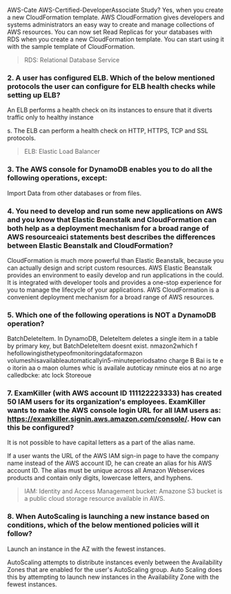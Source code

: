 
 AWS-Cate
AWS-Certified-DeveloperAssociate Study?
Yes, when you create a new CloudFormation template.
AWS CloudFormation gives developers and systems administrators an easy way to create and manage collections of AWS resources.
  You can now set Read Replicas for your databases with RDS when you create a new CloudFormation template. You can start using it with the sample template of CloudFormation.

> RDS:  Relational Database Service

### 2. A user has configured ELB. Which of the below mentioned protocols the user can configure for ELB health checks while setting up ELB?
An ELB performs a health check on its instances to ensure that it diverts traffic only to healthy instance

 s.
The ELB can perform a health check on HTTP, HTTPS, TCP and SSL protocols.

> ELB: Elastic Load Balancer

### 3. The AWS console for DynamoDB enables you to do all the following operations, except:
Import Data from other databases or from files.

### 4. You need to develop and run some new applications on AWS and you know that Elastic Beanstalk and CloudFormation can both help as a deployment mechanism for a broad range of AWS resourceaici statements best describes the differences between Elastic Beanstalk and CloudFormation?
CloudFormation is much more powerful than Elastic Beanstalk, because you can actually design and script custom resources.
AWS Elastic Beanstalk provides an environment to easily develop and run applications in the could. It is integrated with developer tools and provides a one-stop experience for you to manage the lifecycle of your applications. AWS CloudFormation is a convenient deployment mechanism for a broad range of AWS resources.

### 5. Which one of the following operations is NOT a DynamoDB operation?
BatchDeleteItem.
In DynamoDB, DeleteItem deletes a single item in a table by primary key, but BatchDeleteItem doesnt exist.
 nmazon2which f hefollowingisthetypeofmonitoringdataformazon volumeshisavailableautomaticallyin5-minuteperiodsatno charge
B
Bai is te e o itorin aa o maon  olumes whic is availale autoticay nminute eios at no arge calledbcke: atc lock Storeoue
### 7. ExamKiller (with AWS account ID 111122223333) has created 50 IAM users for its organization's employees. ExamKiller wants to make the AWS console login URL for all IAM users as: https://examkiller.signin.aws.amazon.com/console/. How can this be configured?
It is not possible to have capital letters as a part of the alias name.

If a user wants the URL of the AWS IAM sign-in page to have the company name instead of the AWS account ID, he can create an alias for his AWS account ID. The alias must be unique across all Amazon Webservices products and contain only digits, lowercase letters, and hyphens.

> IAM: Identity and Access Management
> bucket: Amazone S3 bucket is a public cloud storage resource available in AWS.

### 8. When AutoScaling is launching a new instance based on conditions, which of the below mentioned policies will it follow?
Launch an instance in the AZ with the fewest instances.

AutoScaling attempts to distribute instances evenly between the Availability Zones that are enabled for the user's AutoScaling group. Auto Scaling does this by attempting to launch new instances in the Availability Zone with the fewest instances.
<!--stackedit_data:
eyJoaXN0b3J5IjpbNDQ4MzkyNzcsNTM4OTcwODkyLC05NTcyMD
MyNzZdfQ==
-->